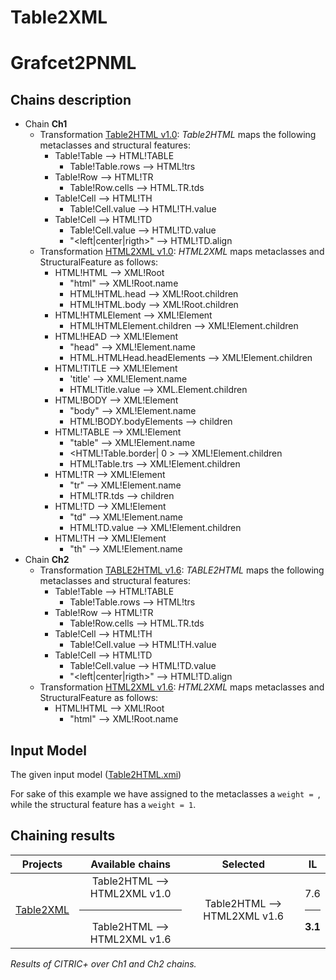 # Table2XML

# Grafcet2PNML

## Chains description
 - Chain **Ch1**
   - Transformation [Table2HTML v1.0](../tool/case_study/Table2HTML2XML/v1.0/Table2HTML.atl): _Table2HTML_ maps the following metaclasses and structural features: 
       - Table!Table --> HTML!TABLE
          - Table!Table.rows --> HTML!trs 
       - Table!Row --> HTML!TR
          - Table!Row.cells --> HTML.TR.tds 
       - Table!Cell --> HTML!TH
          - Table!Cell.value --> HTML!TH.value 
       - Table!Cell --> HTML!TD 
          - Table!Cell.value --> HTML!TD.value 
          - "<left|center|rigth>" --> HTML!TD.align
   - Transformation [HTML2XML v1.0](../tool/case_study/Table2HTML2XML/v1.0/HTML2XML.atl): _HTML2XML_ maps metaclasses and StructuralFeature as follows:
       - HTML!HTML --> XML!Root
          - "html" --> XML!Root.name
          - HTML!HTML.head --> XML!Root.children
          - HTML!HTML.body --> XML!Root.children
       - HTML!HTMLElement --> XML!Element
          - HTML!HTMLElement.children --> XML!Element.children 
       - HTML!HEAD --> XML!Element
          - "head" --> XML!Element.name
          - HTML.HTMLHead.headElements --> XML!Element.children
       - HTML!TITLE --> XML!Element
          - 'title' --> XML!Element.name
          - HTML!Title.value --> XML.Element.children 
       - HTML!BODY --> XML!Element
          - "body" --> XML!Element.name
          - HTML!BODY.bodyElements --> children
       - HTML!TABLE --> XML!Element
          - "table" --> XML!Element.name
          - <HTML!Table.border| 0 > --> XML!Element.children 
          - HTML!Table.trs --> XML!Element.children
       - HTML!TR --> XML!Element
          - "tr" --> XML!Element.name
          - HTML!TR.tds --> children
       - HTML!TD --> XML!Element
          - "td" --> XML!Element.name
          - HTML!TD.value --> XML!Element.children
       - HTML!TH --> XML!Element
          - "th" --> XML!Element.name
  - Chain **Ch2**
    - Transformation [TABLE2HTML v1.6](Table2HTML2XML/v1.6/Table2HTML.atl): _TABLE2HTML_ maps the following metaclasses and structural features:
       - Table!Table --> HTML!TABLE
         - Table!Table.rows --> HTML!trs 
       - Table!Row --> HTML!TR
         - Table!Row.cells --> HTML.TR.tds 
       - Table!Cell --> HTML!TH
         - Table!Cell.value --> HTML!TH.value 
       - Table!Cell --> HTML!TD 
         - Table!Cell.value --> HTML!TD.value 
         - "<left|center|rigth>" --> HTML!TD.align
    - Transformation [HTML2XML v1.6](../tool/case_study/Table2HTML2XML/v1.6/HTML2XML.atl): _HTML2XML_ maps metaclasses and StructuralFeature as follows:
      - HTML!HTML --> XML!Root
        - "html" --> XML!Root.name  

## Input Model

The given input model ([Table2HTML.xmi](../tool/case_study/Table2HTML2XML/Table2HTML.xmi)) 

For sake of this example we have assigned to the  metaclasses a ```weight = ```, while the structural feature  has a ```weight = 1```.

## Chaining results

| Projects  |  Available chains |  Selected |  IL |
|  :---:       |:---:|:---:|:---:|
| [Table2XML](wiki/table.md)    | Table2HTML --> HTML2XML v1.0 <hr/> Table2HTML --> HTML2XML v1.6  | Table2HTML --> HTML2XML v1.6  | 7.6 <hr/> **3.1**  |

<em>Results of CITRIC+ over Ch1 and Ch2 chains.</em>
